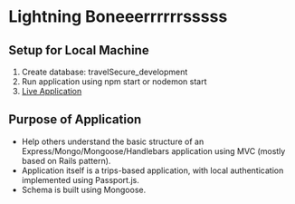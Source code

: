 # Lightning Boneeerrrrrrsssss

## Setup for Local Machine
1. Create database: travelSecure_development
2. Run application using npm start or nodemon start
3. [Live Application](https://young-atoll-61796.herokuapp.com/)

## Purpose of Application
- Help others understand the basic structure of an Express/Mongo/Mongoose/Handlebars application using MVC (mostly based on Rails pattern).
- Application itself is a trips-based application, with local authentication implemented using Passport.js. 
- Schema is built using Mongoose.